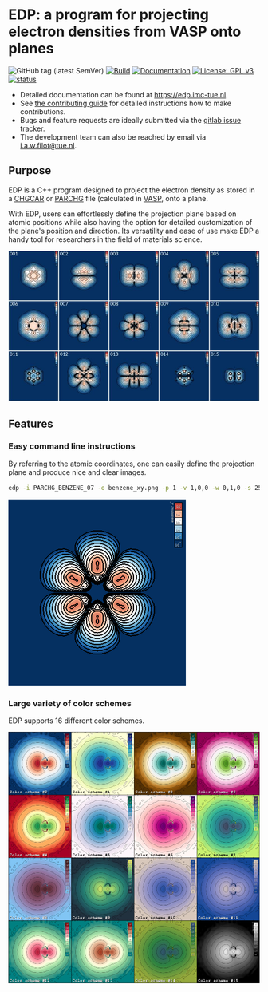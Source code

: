 # EDP: a program for projecting electron densities from VASP onto planes

![GitHub tag (latest SemVer)](https://img.shields.io/github/v/tag/ifilot/edp?label=version)
[![Build](https://github.com/ifilot/edp/actions/workflows/build.yml/badge.svg)](https://github.com/ifilot/edp/actions/workflows/build.yml)
[![Documentation](https://github.com/ifilot/edp/actions/workflows/docs.yml/badge.svg)](https://edp.imc-tue.nl)
[![License: GPL v3](https://img.shields.io/badge/License-GPLv3-blue.svg)](https://www.gnu.org/licenses/gpl-3.0)
[![status](https://joss.theoj.org/papers/5544210e68408b1f00a6fb802b7745e8/status.svg)](https://joss.theoj.org/papers/5544210e68408b1f00a6fb802b7745e8)

* Detailed documentation can be found at https://edp.imc-tue.nl.
* See [the contributing guide](CONTRIBUTING.md) for detailed instructions how to make contributions.
* Bugs and feature requests are ideally submitted via the [gitlab issue tracker](https://github.com/ifilot/edp/issues).
* The development team can also be reached by email via i.a.w.filot@tue.nl.

## Purpose

EDP is a C++ program designed to project the electron density as stored in a
[CHGCAR](https://www.vasp.at/wiki/index.php/CHGCAR) or
[PARCHG](https://www.vasp.at/wiki/index.php/PARCHG) file
(calculated in [VASP](https://www.vasp.at/), onto a plane.

With EDP, users can effortlessly define the projection plane based
on atomic positions while also having the option for detailed customization of
the plane's position and direction. Its versatility and ease of use make EDP
a handy tool for researchers in the field of materials science.

![molecular orbitals of benzene](docs/_static/img/benzene_mos.jpg)

## Features

### Easy command line instructions

By referring to the atomic coordinates, one can easily define the projection
plane and produce nice and clear images.

```bash
edp -i PARCHG_BENZENE_07 -o benzene_xy.png -p 1 -v 1,0,0 -w 0,1,0 -s 25 -b -5,0 -l
```

![molecular orbitals of benzene](docs/_static/img/benzene_xy_02.png)

### Large variety of color schemes

EDP supports 16 different color schemes.

![molecular orbitals of benzene](docs/_static/img/color_schemes.jpg)
